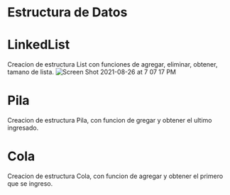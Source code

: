 # Estructura de Datos

# LinkedList 
Creacion de estructura List con funciones de agregar, eliminar, obtener, tamano de lista.
![Screen Shot 2021-08-26 at 7 07 17 PM](https://user-images.githubusercontent.com/62443757/131055497-ba8fc536-5ec2-4828-88cf-23e76bd9ef51.png)

# Pila

Creacion de estructura Pila, con funcion de gregar y obtener el ultimo ingresado.

# Cola

Creacion de estructura Cola, con funcion de agregar y obtener el primero que se ingreso.
